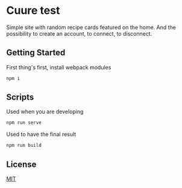 # Cuure test

Simple site with random recipe cards featured on the home. And the possibility to create an account, to connect, to disconnect.


## Getting Started

First thing's first, install webpack modules

```bash
npm i
```

## Scripts

Used when you are developing
```python
npm run serve
```


Used to have the final result
```python
npm run build
```

## License
[MIT](https://choosealicense.com/licenses/mit/)